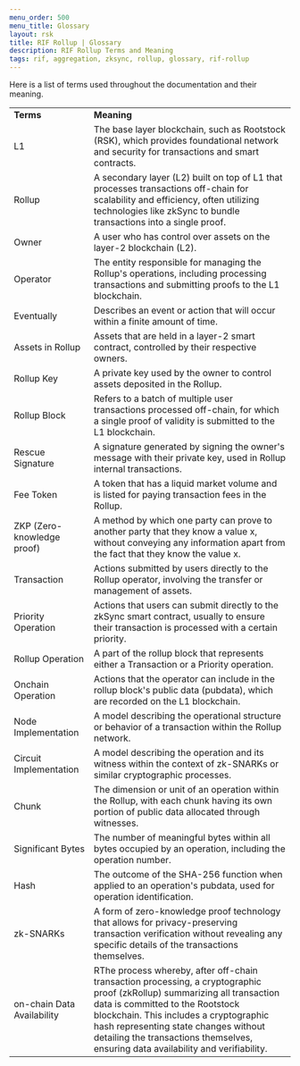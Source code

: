 ```yaml
---
menu_order: 500
menu_title: Glossary
layout: rsk
title: RIF Rollup | Glossary
description: RIF Rollup Terms and Meaning
tags: rif, aggregation, zksync, rollup, glossary, rif-rollup
---
```


Here is a list of terms used throughout the documentation and their meaning.

<table>
    <tr>
   <td> <b>Terms</b>

   </td>
   <td> <b>Meaning</b>

   </td>
  </tr>
  <tr>
   <td>L1

   </td>
   <td>The base layer blockchain, such as Rootstock (RSK), which provides foundational network and security for transactions and smart contracts.

   </td>
  </tr>
  <tr>
   <td>Rollup

   </td>
   <td>A secondary layer (L2) built on top of L1 that processes transactions off-chain for scalability and efficiency, often utilizing technologies like zkSync to bundle transactions into a single proof.

   </td>
  </tr>
  <tr>
   <td>Owner

   </td>
   <td>A user who has control over assets on the layer-2 blockchain (L2).

   </td>
  </tr>
  <tr>
   <td>Operator

   </td>
   <td>The entity responsible for managing the Rollup's operations, including processing transactions and submitting proofs to the L1 blockchain.

   </td>
  </tr>
  <tr>
   <td>Eventually

   </td>
   <td>Describes an event or action that will occur within a finite amount of time.

   </td>
  </tr>
  <tr>
   <td>Assets in Rollup

   </td>
   <td>Assets that are held in a layer-2 smart contract, controlled by their respective owners.

   </td>
  </tr>
  <tr>
   <td>Rollup Key

   </td>
   <td>A private key used by the owner to control assets deposited in the Rollup.

   </td>
  </tr>
  <tr>
   <td>Rollup Block

   </td>
   <td>Refers to a batch of multiple user transactions processed off-chain, for which a single proof of validity is submitted to the L1 blockchain.

   </td>
  </tr>
  <tr>
   <td>Rescue Signature

   </td>
   <td>A signature generated by signing the owner's message with their private key, used in Rollup internal transactions.

   </td>
  </tr>
  <tr>
   <td>Fee Token

   </td>
   <td>A token that has a liquid market volume and is listed for paying transaction fees in the Rollup.

   </td>
   <tr>
   <td>ZKP (Zero-knowledge proof)

   </td>
   <td>A method by which one party can prove to another party that they know a value x, without conveying any information apart from the fact that they know the value x.

   </td>
  </tr>
  <tr>
   <td>Transaction

   </td>
   <td>Actions submitted by users directly to the Rollup operator, involving the transfer or management of assets.

   </td>
  </tr>
  <tr>
   <td>Priority Operation

   </td>
   <td>Actions that users can submit directly to the zkSync smart contract, usually to ensure their transaction is processed with a certain priority.

   </td>
  </tr>
  <tr>
   <td>Rollup Operation

   </td>
   <td>A part of the rollup block that represents either a Transaction or a Priority operation.

   </td>
  </tr>
  <tr>
   <td>Onchain Operation

   </td>
   <td>Actions that the operator can include in the rollup block's public data (pubdata), which are recorded on the L1 blockchain.

   </td>
  </tr>
  <tr>
   <td>Node Implementation

   </td>
   <td>A model describing the operational structure or behavior of a transaction within the Rollup network.

   </td>
  </tr>
  <tr>
   <td>Circuit Implementation

   </td>
   <td>A model describing the operation and its witness within the context of zk-SNARKs or similar cryptographic processes.

   </td>
  </tr>
  <tr>
   <td>Chunk

   </td>
   <td>The dimension or unit of an operation within the Rollup, with each chunk having its own portion of public data allocated through witnesses.

   </td>
  </tr>
  <tr>
   <td>Significant Bytes

   </td>
   <td>The number of meaningful bytes within all bytes occupied by an operation, including the operation number.

   </td>
  </tr>
  <tr>
   <td>Hash

   </td>
   <td>The outcome of the SHA-256 function when applied to an operation's pubdata, used for operation identification.

   </td>
  </tr>
  <tr>
   <td>zk-SNARKs

   </td>
   <td>A form of zero-knowledge proof technology that allows for privacy-preserving transaction verification without revealing any specific details of the transactions themselves.

   </td>
  </tr>
  <tr>
   <td>on-chain Data Availability

   </td>
   <td>RThe process whereby, after off-chain transaction processing, a cryptographic proof (zkRollup) summarizing all transaction data is committed to the Rootstock blockchain. This includes a cryptographic hash representing state changes without detailing the transactions themselves, ensuring data availability and verifiability.

   </td>
  </tr>
</table>